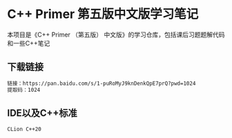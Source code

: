 # C++ Primer 第五版中文版学习笔记



本项目是《C++ Primer （第五版） 中文版》的学习仓库，包括课后习题题解代码和一些C++笔记


## 下载链接


```bash
链接：https://pan.baidu.com/s/1-puRoMyJ9knDenkQpE7prQ?pwd=1024 
提取码：1024 

```
## IDE以及C++标准
```bash
CLion C++20
```




